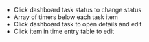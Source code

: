 - Click dashboard task status to change status
- Array of timers below each task item
- Click dashboard task to open details and edit
- Click item in time entry table to edit
